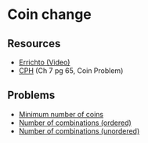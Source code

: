 # Coin change

## Resources
* [Errichto (Video)](https://www.youtube.com/watch?v=1mtvm2ubHCY)
* [CPH](https://cses.fi/book/book.pdf#page=75) (Ch 7 pg 65, Coin Problem)

## Problems
* [Minimum number of coins](https://leetcode.com/problems/coin-change/)
* [Number of combinations (ordered)](https://leetcode.com/problems/combination-sum-iv/)
* [Number of combinations (unordered)](https://leetcode.com/problems/coin-change-2/)
